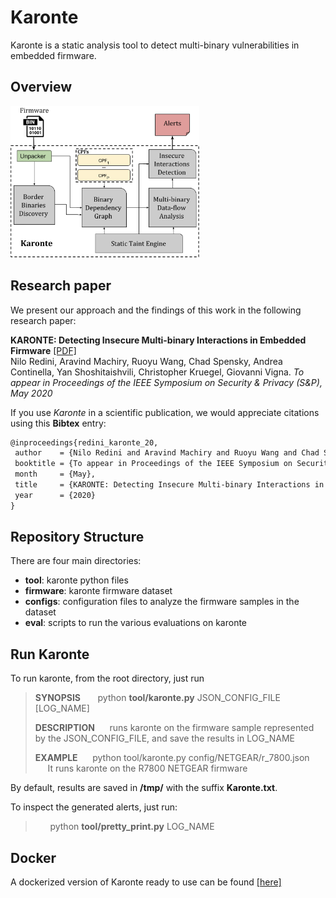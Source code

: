 # Karonte

Karonte is a static analysis tool to detect multi-binary vulnerabilities in embedded firmware.

## Overview

<img src="overview.png" width="60%">

## Research paper

We present our approach and the findings of this work in the following research paper:

**KARONTE: Detecting Insecure Multi-binary Interactions in Embedded Firmware** 
[[PDF]](https://conand.me/publications/redini-karonte-2020.pdf)  
Nilo Redini, Aravind Machiry, Ruoyu Wang, Chad Spensky, Andrea Continella, Yan Shoshitaishvili, Christopher Kruegel, Giovanni Vigna.
*To appear in Proceedings of the IEEE Symposium on Security & Privacy (S&P), May 2020*

If you use *Karonte* in a scientific publication, we would appreciate citations using this **Bibtex** entry:
``` tex
@inproceedings{redini_karonte_20,
 author    = {Nilo Redini and Aravind Machiry and Ruoyu Wang and Chad Spensky and Andrea Continella and Yan Shoshitaishvili and Christopher Kruegel and Giovanni Vigna},
 booktitle = {To appear in Proceedings of the IEEE Symposium on Security & Privacy (S&P)},
 month     = {May},
 title     = {KARONTE: Detecting Insecure Multi-binary Interactions in Embedded Firmware},
 year      = {2020}
}
```

## Repository Structure

There are four main directories:
- **tool**: karonte python files
- **firmware**: karonte firmware dataset
- **configs**: configuration files to analyze the firmware samples in the dataset
- **eval**: scripts to run the various evaluations on karonte

## Run Karonte

To  run karonte, from the root directory, just run
> **SYNOPSIS**
> &nbsp;&nbsp;&nbsp;&nbsp;&nbsp; python **tool/karonte.py** JSON_CONFIG_FILE [LOG_NAME]
>
> **DESCRIPTION**
> &nbsp;&nbsp;&nbsp;&nbsp;&nbsp;runs karonte on the firmware sample represented by the JSON_CONFIG_FILE, and  save the results in LOG_NAME
>
> **EXAMPLE**
> &nbsp;&nbsp;&nbsp;&nbsp;&nbsp;python tool/karonte.py config/NETGEAR/r_7800.json
> &nbsp;&nbsp;&nbsp;&nbsp;&nbsp;It runs karonte on the R7800 NETGEAR firmware

By default, results are saved in **/tmp/** with the suffix **Karonte.txt**.

To inspect the generated alerts, just run:
> &nbsp;&nbsp;&nbsp;&nbsp;&nbsp; python **tool/pretty_print.py** LOG_NAME

## Docker
A dockerized version of Karonte ready to use can be found [[here]](https://hub.docker.com/repository/docker/badnack/karonte)

